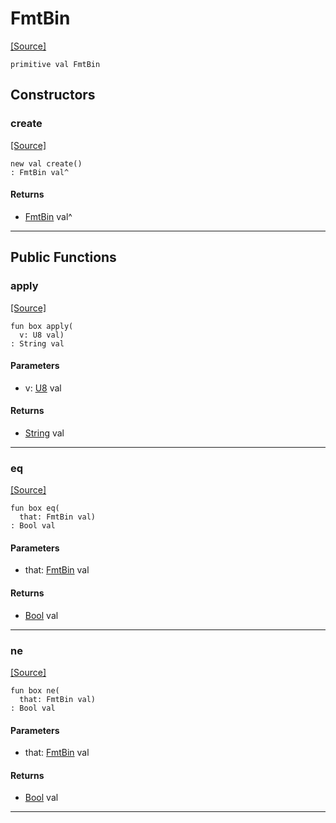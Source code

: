 # FmtBin
<span class="source-link">[[Source]](src/mqtt-utilities/formaters.md#L-0-7)</span>
```pony
primitive val FmtBin
```

## Constructors

### create
<span class="source-link">[[Source]](src/mqtt-utilities/formaters.md#L-0-7)</span>


```pony
new val create()
: FmtBin val^
```

#### Returns

* [FmtBin](mqtt-utilities-FmtBin.md) val^

---

## Public Functions

### apply
<span class="source-link">[[Source]](src/mqtt-utilities/formaters.md#L-0-7)</span>


```pony
fun box apply(
  v: U8 val)
: String val
```
#### Parameters

*   v: [U8](builtin-U8.md) val

#### Returns

* [String](builtin-String.md) val

---

### eq
<span class="source-link">[[Source]](src/mqtt-utilities/formaters.md#L-0-7)</span>


```pony
fun box eq(
  that: FmtBin val)
: Bool val
```
#### Parameters

*   that: [FmtBin](mqtt-utilities-FmtBin.md) val

#### Returns

* [Bool](builtin-Bool.md) val

---

### ne
<span class="source-link">[[Source]](src/mqtt-utilities/formaters.md#L-0-7)</span>


```pony
fun box ne(
  that: FmtBin val)
: Bool val
```
#### Parameters

*   that: [FmtBin](mqtt-utilities-FmtBin.md) val

#### Returns

* [Bool](builtin-Bool.md) val

---

